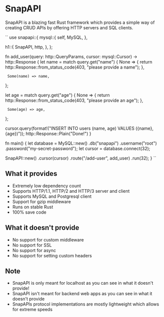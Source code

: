 # SnapAPI
SnapAPI is a blazing fast Rust framework which provides a simple way of creating CRUD APIs by offering HTTP servers and SQL clients.

``
 use snapapi::{
   mysql::{
     self,
     MySQL,
   },

   h1::{
     SnapAPI,
     http,
   },
 };

 fn add_user(query: http::QueryParams, cursor: mysql::Cursor) -> http::Response {
   let name = match query.get("name") {
     None => {
       return http::Response::from_status_code(403, "please provide a name");
     },

     Some(name) => name,
   };

   let age = match query.get("age") {
     None => {
       return http::Response::from_status_code(403, "please provide an age");
     },

     Some(age) => age,
   };

   cursor.query(format!("INSERT INTO users (name, age) VALUES ({name}, {age})"));
   http::Response::Plain("Done!")
 }

 fn main() {
   let database = MySQL::new()
     .db("snapapi")
     .username("root")
     .password("my-secret-password");
   let cursor = database.connect(32);

   SnapAPI::new()
     .cursor(cursor)
     .route("/add-user", add_user)
     .run(32);
 }
``

## What it provides
- Extremely low dependency count
- Supports HTTP/1.1, HTTP/2 and HTTP/3 server and client
- Supports MySQL and Postgresql client
- Support for gzip middleware
- Runs on stable Rust
- 100% save code

## What it doesn't provide
- No support for custom middleware
- No support for SSL 
- No support for async
- No support for setting custom headers

## Note
- SnapAPI is only meant for localhost as you can see in what it doesn't provide!
- SnapAPI isn't meant for backend web apps as you can see in what it doesn't provide
- SnapAPIs protocol implementations are mostly lightweight which allows for extreme speeds
